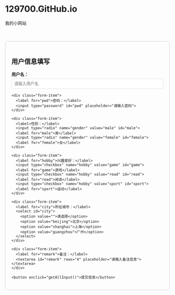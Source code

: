 # 129700.GitHub.io
我的小网站
<!DOCTYPE html>
<html lang="zh-CN">
<head>
  <meta charset="UTF-8">
  <title>用户输入示例页面</title>
  <style>
    /* 简单美化样式 */
    .form-container {
      width: 500px;
      margin: 50px auto;
      padding: 20px;
      border: 1px solid #ccc;
      border-radius: 8px;
    }
    .form-item {
      margin-bottom: 15px;
    }
    label {
      display: block;
      margin-bottom: 5px;
      font-weight: bold;
    }
    input, textarea, select {
      width: 100%;
      padding: 8px;
      box-sizing: border-box;
      border: 1px solid #ddd;
      border-radius: 4px;
    }
    button {
      padding: 10px 20px;
      background: #4285f4;
      color: white;
      border: none;
      border-radius: 4px;
      cursor: pointer;
    }
    button:hover {
      background: #3367d6;
    }
  </style>
</head>
<body>
  <div class="form-container">
    <h2>用户信息填写</h2>
    <!-- 表单容器 -->
    <div class="form-item">
      <label for="username">用户名：</label>
      <input type="text" id="username" placeholder="请输入用户名">
    </div>

    <div class="form-item">
      <label for="pwd">密码：</label>
      <input type="password" id="pwd" placeholder="请输入密码">
    </div>

    <div class="form-item">
      <label>性别：</label>
      <input type="radio" name="gender" value="male" id="male">
      <label for="male">男</label>
      <input type="radio" name="gender" value="female" id="female">
      <label for="female">女</label>
    </div>

    <div class="form-item">
      <label for="hobby">兴趣爱好：</label>
      <input type="checkbox" name="hobby" value="game" id="game">
      <label for="game">游戏</label>
      <input type="checkbox" name="hobby" value="read" id="read">
      <label for="read">阅读</label>
      <input type="checkbox" name="hobby" value="sport" id="sport">
      <label for="sport">运动</label>
    </div>

    <div class="form-item">
      <label for="city">所在城市：</label>
      <select id="city">
        <option value="">请选择</option>
        <option value="beijing">北京</option>
        <option value="shanghai">上海</option>
        <option value="guangzhou">广州</option>
      </select>
    </div>

    <div class="form-item">
      <label for="remark">备注：</label>
      <textarea id="remark" rows="4" placeholder="请输入备注信息"></textarea>
    </div>

    <button onclick="getAllInput()">提交信息</button>
  </div>

  <script>
    // 获取所有输入内容的函数
    function getAllInput() {
      // 1. 获取用户名和密码
      const username = document.getElementById("username").value;
      const pwd = document.getElementById("pwd").value;

      // 2. 获取性别（单选框）
      const gender = document.querySelector('input[name="gender"]:checked')?.value || "未选择";

      // 3. 获取兴趣爱好（复选框）
      const hobbies = [];
      document.querySelectorAll('input[name="hobby"]:checked').forEach(item => {
        hobbies.push(item.value);
      });
      const hobbyStr = hobbies.length > 0 ? hobbies.join("、") : "未选择";

      // 4. 获取城市（下拉框）
      const city = document.getElementById("city").value || "未选择";

      // 5. 获取备注
      const remark = document.getElementById("remark").value || "无";

      // 弹出结果
      alert(`
        用户名：${username}
        密码：${pwd}
        性别：${gender}
        兴趣爱好：${hobbyStr}
        所在城市：${city}
        备注：${remark}
      `);
    }
  </script>
</body>
</html>
